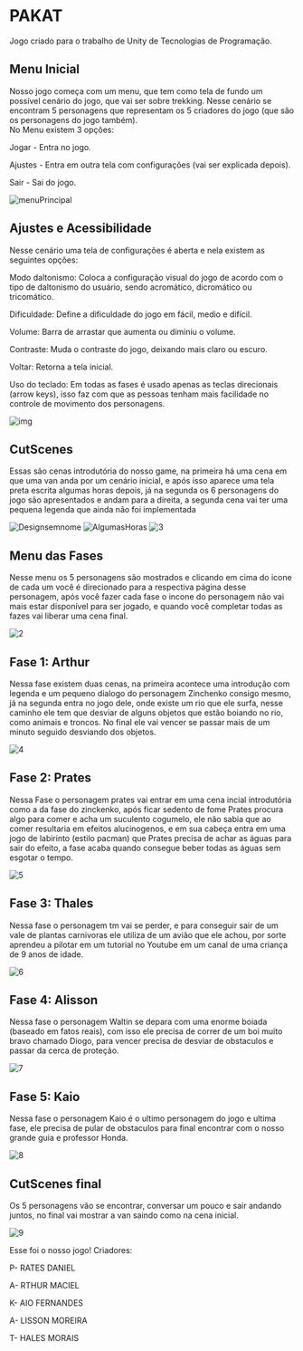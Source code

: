 
# PAKAT
Jogo criado para o trabalho de Unity de Tecnologias de Programação.

## Menu Inicial 

Nosso jogo começa com um menu, que tem como tela de fundo um possível cenário do jogo, que vai ser sobre trekking. Nesse cenário se encontram 5 personagens que representam os 5 criadores do jogo (que são os personagens do jogo também).  
No Menu existem 3 opções:  

  Jogar - Entra no jogo.  

  Ajustes - Entra em outra tela com configurações (vai ser explicada depois).  

  Sair - Sai do jogo.   
 
![menuPrincipal](https://raw.githubusercontent.com/TP-Coltec-UFMG/2023-303-PAKAT/main/MenuPrincipal.png)

## Ajustes e Acessibilidade

Nesse cenário uma tela de configurações é aberta e nela existem as seguintes opções:

  Modo daltonismo: Coloca a configuração visual do jogo de acordo com o tipo de daltonismo do usuário,
  sendo acromático, dicromático ou tricomático. 
 
  Dificuldade: Define a dificuldade do jogo em fácil, medio e  difícil.

  Volume: Barra de arrastar que aumenta ou diminiu o volume. 

  Contraste: Muda o contraste do jogo, deixando mais claro ou escuro.

  Voltar: Retorna a tela inicial.

  Uso do teclado: Em todas as fases é usado apenas as teclas direcionais (arrow keys), isso faz com que as pessoas tenham mais facilidade no controle de movimento dos personagens.

  ![img](https://raw.githubusercontent.com/TP-Coltec-UFMG/2023-303-PAKAT/main/ProjectSettings/img.png)

  ## CutScenes
Essas são cenas introdutória do nosso game, na primeira há uma cena em que uma van anda por um cenário inicial, e após isso aparece uma tela preta escrita algumas horas depois, já na segunda os 6 personagens do jogo são apresentados e andam para a direita, a segunda cena vai ter uma pequena legenda que ainda não foi implementada 

![Designsemnome](https://raw.githubusercontent.com/TP-Coltec-UFMG/2023-303-PAKAT/main/ProjectSettings/Designsemnome.png)
![AlgumasHoras](https://raw.githubusercontent.com/TP-Coltec-UFMG/2023-303-PAKAT/main/AlgumasHoras.png)
![3](https://raw.githubusercontent.com/TP-Coltec-UFMG/2023-303-PAKAT/main/ProjectSettings/3.png)

## Menu das Fases 
Nesse menu os 5 personagens são mostrados e clicando em cima do icone de cada um você é direcionado para a respectiva página desse personagem, após você fazer cada fase o incone do personagem não vai mais estar disponível para ser jogado, e quando você completar todas as fazes vai liberar uma cena final.

![2](https://raw.githubusercontent.com/TP-Coltec-UFMG/2023-303-PAKAT/main/ProjectSettings/2.png)

## Fase 1: Arthur 
  Nessa fase existem duas cenas, na primeira acontece uma introdução com legenda e um pequeno dialogo do personagem Zinchenko consigo mesmo, já na segunda entra no jogo dele, onde existe um rio que ele surfa, nesse caminho ele tem que desviar de alguns objetos que estão boiando no rio, como animais e troncos. No final ele vai vencer se passar mais de um minuto seguido desviando dos objetos.

  ![4](https://raw.githubusercontent.com/TP-Coltec-UFMG/2023-303-PAKAT/main/ProjectSettings/4.png)

  ## Fase 2: Prates 
  Nessa Fase o personagem prates vai entrar em uma cena incial introdutória como a da fase do zinckenko, após ficar sedento de fome Prates procura algo para comer e acha um suculento cogumelo, ele não sabia que ao comer resultaria em efeitos alucinogenos, e em sua cabeça entra em uma jogo de labirinto (estilo pacman) que Prates precisa de achar as águas para sair do efeito, a fase acaba quando consegue beber todas as águas sem esgotar o tempo.

  ![5](https://raw.githubusercontent.com/TP-Coltec-UFMG/2023-303-PAKAT/main/ProjectSettings/5.png)
     
  ## Fase 3: Thales
   Nessa fase o personagem tm vai se perder, e para conseguir sair de um vale de plantas carnivoras ele utiliza de um avião que ele achou, por sorte aprendeu a pilotar em um tutorial no Youtube em um canal de uma criança de 9 anos de idade.

![6](https://raw.githubusercontent.com/TP-Coltec-UFMG/2023-303-PAKAT/main/ProjectSettings/6.png)

  ## Fase 4: Alisson 
  Nessa fase o personagem Waltin se depara com uma enorme boiada (baseado em fatos reais), com isso ele precisa de correr de um boi muito bravo chamado Diogo, para vencer precisa de desviar de obstaculos e passar da cerca de proteção.

![7](https://raw.githubusercontent.com/TP-Coltec-UFMG/2023-303-PAKAT/main/ProjectSettings/7.png)

  ## Fase 5: Kaio 
   Nessa fase o personagem Kaio é o ultimo personagem do jogo e ultima fase, ele precisa de pular de obstaculos para final encontrar com o nosso grande guia e professor Honda.

![8](https://raw.githubusercontent.com/TP-Coltec-UFMG/2023-303-PAKAT/main/ProjectSettings/8.png)
   
  ## CutScenes final  
  Os 5 personagens vão se encontrar, conversar um pouco e sair andando juntos, no final vai mostrar a van saindo como na cena inicial.

![9](https://raw.githubusercontent.com/TP-Coltec-UFMG/2023-303-PAKAT/main/ProjectSettings/9.png)

Esse foi o nosso jogo!
Criadores:

P- RATES DANIEL

A- RTHUR MACIEL

K- AIO FERNANDES

A- LISSON MOREIRA

T- HALES MORAIS


